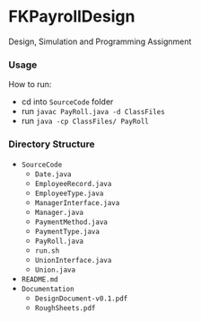 # FKPayrollDesign
Design, Simulation and Programming Assignment

### Usage

How to run:
- cd into `SourceCode` folder
- run `javac PayRoll.java -d ClassFiles`
- run `java -cp ClassFiles/ PayRoll`

### Directory Structure

- `SourceCode`
  - `Date.java`
  - `EmployeeRecord.java`
  - `EmployeeType.java`
  - `ManagerInterface.java`
  - `Manager.java`
  - `PaymentMethod.java`
  - `PaymentType.java`
  - `PayRoll.java`
  - `run.sh`
  - `UnionInterface.java`
  - `Union.java`
- `README.md`
- `Documentation`
  - `DesignDocument-v0.1.pdf`
  - `RoughSheets.pdf`
    